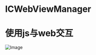 # ICWebViewManager
# 使用js与web交互
![Image](https://github.com/icoder20150719/ICWebViewManager/blob/master/gif/jsvsweb.gif)